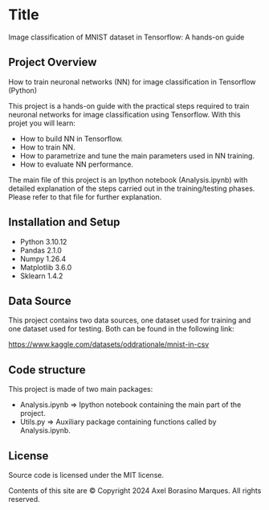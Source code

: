 # Title
Image classification of MNIST dataset in Tensorflow: A hands-on guide

## Project Overview
How to train neuronal networks (NN) for image classification in Tensorflow (Python)

This project is a hands-on guide with the practical steps required
to train neuronal networks for image classification using Tensorflow. With this
projet you will learn:

- How to build NN in Tensorflow.
- How to train NN.
- How to parametrize and tune the main parameters used in NN training.
- How to evaluate NN performance.

The main file of this project is an Ipython notebook (Analysis.ipynb) 
with detailed explanation of the steps carried out in the training/testing
phases. Please refer to that file for further explanation.

## Installation and Setup
- Python 3.10.12
- Pandas 2.1.0
- Numpy 1.26.4
- Matplotlib 3.6.0
- Sklearn 1.4.2

## Data Source
This project contains two data sources, one dataset used for training and 
one dataset used for testing. Both can be found in the following
link:

https://www.kaggle.com/datasets/oddrationale/mnist-in-csv

## Code structure
This project is made of two main packages:
- Analysis.ipynb => Ipython notebook containing the main part of the project.
- Utils.py => Auxiliary package containing functions called by Analysis.ipynb.

## License
Source code is licensed under the MIT license.

Contents of this site are © Copyright 2024 Axel Borasino Marques. All rights reserved.